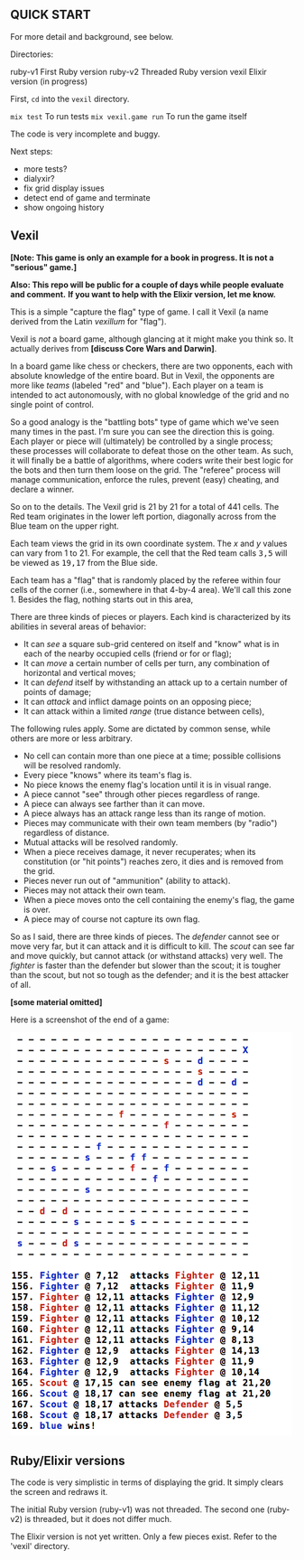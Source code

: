 QUICK START
-----------
For more detail and background, see below.

Directories:

ruby-v1    First Ruby version
ruby-v2    Threaded Ruby version
vexil      Elixir version (in progress)

First, `cd` into the `vexil` directory.

`mix test` To run tests
`mix vexil.game run` To run the game itself

The code is very incomplete and buggy.

Next steps:
  - more tests?
  - dialyxir?
  - fix grid display issues
  - detect end of game and terminate
  - show ongoing history


Vexil 
-----

**[Note: This game is only an example for a book in progress. It is not a "serious" game.]**

**Also: This repo will be public for a couple of days while people evaluate and comment.**
**If you want to help with the Elixir version, let me know.**

This is a simple "capture the flag" type of game. I call it Vexil (a name 
derived from the Latin <i>vexillum</i> for "flag").

Vexil is <i>not</i> a board game, although glancing at it might make you think so.
It actually derives from <b>[discuss Core Wars and Darwin]</b>.

In a board game like chess or checkers, there are two opponents, each with 
absolute knowledge of the entire board. But in Vexil, the opponents are more
like <i>teams</i> (labeled "red" and "blue"). Each player on a team is intended to 
act autonomously, with no global knowledge of the grid and no single point of
control.

So a good analogy is the "battling bots" type of game which we've seen many times
in the past. I'm sure you can see the direction this is going. Each player or 
piece will (ultimately) be controlled by a single process; these processes will
collaborate to defeat those on the other team. As such, it will finally be a 
battle of algorithms, where coders write their best logic for the bots and then
turn them loose on the grid. The "referee" process will manage communication, 
enforce the rules, prevent (easy) cheating, and declare a winner.

So on to the details. The Vexil grid is 21 by 21 for a total of 441 cells.
The Red team originates in the lower left portion, diagonally across from the
Blue team on the upper right.

Each team views the grid in its own coordinate system. The <i>x</i> and <i>y</i> values 
can vary from 1 to 21. For example, the cell that the Red team calls <tt>3,5</tt>
will be viewed as <tt>19,17</tt> from the Blue side.

Each team has a "flag" that is randomly placed by the referee within four cells
of the corner (i.e., somewhere in that 4-by-4 area). We'll call this zone 1.
Besides the flag, nothing starts out in this area,

There are three kinds of pieces or players. Each kind is characterized by its
abilities in several areas of behavior:

 * It can <i>see</i> a square sub-grid centered on itself and "know" what is in each of the nearby occupied cells (friend or for or flag);
 * It can <i>move</i> a certain number of cells per turn, any combination of horizontal and vertical moves;
 * It can <i>defend</i> itself by withstanding an attack up to a certain number of points of damage;
 * It can <i>attack</i> and inflict damage points on an opposing piece;
 * It can attack within a limited <i>range</i> (true distance between cells),

The following rules apply. Some are dictated by common sense, while others are
more or less arbitrary.

 * No cell can contain more than one piece at a time; possible collisions will be resolved randomly.
 * Every piece "knows" where its team's flag is.
 * No piece knows the enemy flag's location until it is in visual range.
 * A piece cannot "see" through other pieces regardless of range.
 * A piece can always see farther than it can move.
 * A piece always has an attack range less than its range of motion.
 * Pieces may communicate with their own team members (by "radio") regardless of distance.
 * Mutual attacks will be resolved randomly.
 * When a piece receives damage, it never recuperates; when its constitution (or "hit points") reaches zero, it dies and is removed from the grid.
 * Pieces never run out of "ammunition" (ability to attack).
 * Pieces may not attack their own team.
 * When a piece moves onto the cell containing the enemy's flag, the game is over.
 * A piece may of course not capture its own flag.

So as I said, there are three kinds of pieces. The <i>defender</i> cannot see or move
very far, but it can attack and it is difficult to kill. The <i>scout</i> can see far
and move quickly, but cannot attack (or withstand attacks) very well. The
<i>fighter</i> is faster than the defender but slower than the scout; it is tougher
than the scout, but not so tough as the defender; and it is the best attacker
of all. 

**[some material omitted]**
 
Here is a screenshot of the end of a game:

![sample end game](game.png "sample end game")


Ruby/Elixir versions
--------------------

The code is very simplistic in terms of displaying the grid. It simply clears
the screen and redraws it.

The initial Ruby version (ruby-v1) was not threaded. The second one (ruby-v2)
is threaded, but it does not differ much.

The Elixir version is not yet written. Only a few pieces exist. Refer to the
'vexil' directory.

<meta charset='UTF-8'>

